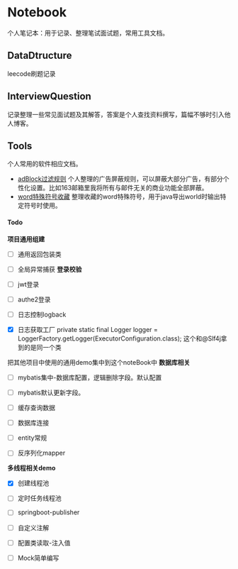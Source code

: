 # Notebook
个人笔记本：用于记录、整理笔试面试题，常用工具文档。

## DataDtructure
leecode刷题记录

## InterviewQuestion
记录整理一些常见面试题及其解答，答案是个人查找资料撰写，篇幅不够时引入他人博客。

## Tools
个人常用的软件相应文档。
- [adBlock过滤规则](https://github.com/AnshayM/Notebook/blob/master/tools/adBlock%E8%BF%87%E6%BB%A4%E8%A7%84%E5%88%99.txt)
个人整理的广告屏蔽规则，可以屏蔽大部分广告，有部分个性化设置。比如163邮箱里我将所有与邮件无关的商业功能全部屏蔽。
- [word特殊符号收藏](https://github.com/AnshayM/Notebook/blob/master/tools/word%E7%89%B9%E6%AE%8A%E7%AC%A6%E5%8F%B7.txt)
整理收藏的word特殊符号，用于java导出world时输出特定符号时使用。


#### Todo
**项目通用组建**
- [ ] 通用返回包装类
- [ ] 全局异常捕获
**登录校验**
- [ ] jwt登录
- [ ] authe2登录
- [ ] 日志控制logback
- [X] 日志获取工厂 private static final Logger logger = LoggerFactory.getLogger(ExecutorConfiguration.class);
    这个和@Slf4j拿到的是同一个类


把其他项目中使用的通用demo集中到这个noteBook中
**数据库相关**
- [ ] mybatis集中-数据库配置，逻辑删除字段。默认配置
- [ ] mybatis默认更新字段。
- [ ] 缓存查询数据
- [ ] 数据库连接
- [ ] entity常规
- [ ] 反序列化mapper


**多线程相关demo**
- [X] 创建线程池
- [ ] 定时任务线程池

- [ ] springboot-publisher
- [ ] 自定义注解
- [ ] 配置类读取-注入值


- [ ] Mock简单编写





